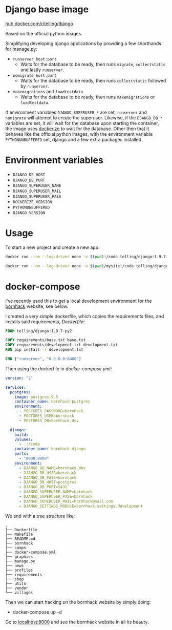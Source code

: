 # Django base image

[hub.docker.com/r/telling/django](https://hub.docker.com/r/telling/django)

Based on the official python images.

Simplifying developing django applications by providing a few shorthands for manage.py:

- `runserver host:port`
    - Waits for the database to be ready, then runs `migrate`, `collectstatic` and lastly `runserver`.
- `nomigrate host:port`
  - Waits for the database to be ready, then runs `collectstatic` followed by `runserver`.
- `makemigrations` and `loadtestdata`
  - Waits for the database to be ready, then runs `makemigrations` or `loadtestdata`.

If environment variables `DJANGO_SUPERUSER_*` are set, `runserver` and `nomigrate` will attempt to create the superuser. Likewise, if the `DJANGO_DB_*` variables are set, it will wait for the database upon starting the container, the image uses [dockerize](https://github.com/jwilder/dockerize) to wait for the database. Other then that it behaves like the official python images, with the environment variable `PYTHONUNBUFFERED` set, django and a few extra packages installed.

# Environment variables

- `DJANGO_DB_HOST`
- `DJANGO_DB_PORT`
- `DJANGO_SUPERUSER_NAME`
- `DJANGO_SUPERUSER_MAIL`
- `DJANGO_SUPERUSER_PASS`
- `DOCKERIZE_VERSION`
- `PYTHONUNBUFFERED`
- `DJANGO_VERSION`

# Usage

To start a new project and create a new app:

```bash
docker run --rm --log-driver none -v $(pwd):/code telling/django:1.9.7-py3 django-admin startproject mysite

docker run --rm --log-driver none -v $(pwd)/mysite:/code telling/django:1.9.7-py3 python manage.py startapp polls
```

# docker-compose

I've recently used this to get a local development environment for the [bornhack](https://github.com/bornhack/bornhack-website) website, see below.

I created a very simple dockerfile, which copies the requirements files, and installs said requirements, _Dockerfile_: 

```dockerfile
FROM telling/django:1.9.7-py2

COPY requirements/base.txt base.txt
COPY requirements/development.txt development.txt
RUN pip install -r development.txt

CMD ["runserver", "0.0.0.0:8000"]
```

Then using the dockerfile in _docker-compose.yml_:

```yaml
version: "2"

services:
  postgres:
    image: postgres:9.5
    container_name: bornhack-postgres
    environment:
      - POSTGRES_PASSWORD=bornhack
      - POSTGRES_USER=bornhack
      - POSTGRES_DB=bornhack_dev

  django:
    build: .
    volumes:
      - .:/code
    container_name: bornhack-django
    ports:
      - "8000:8000"
    environment:
      - DJANGO_DB_NAME=bornhack_dev
      - DJANGO_DB_USER=bornhack
      - DJANGO_DB_PASS=bornhack
      - DJANGO_DB_HOST=postgres
      - DJANGO_DB_PORT=5432
      - DJANGO_SUPERUSER_NAME=bornhack
      - DJANGO_SUPERUSER_PASS=bornhack
      - DJANGO_SUPERUSER_MAIL=bornhack@mail.com
      - DJANGO_SETTINGS_MODULE=bornhack.settings.development

```

We end with a tree structure like:

```
.
├── Dockerfile
├── Makefile
├── README.md
├── bornhack
├── camps
├── docker-compose.yml
├── graphics
├── manage.py
├── news
├── profiles
├── requirements
├── shop
├── utils
├── vendor
└── villages
```

Then we can start hacking on the bornhack website by simply doing:

- docker-compose up -d

Go to [localhost:8000](localhost:8000) and see the bornhack website in all its beauty.